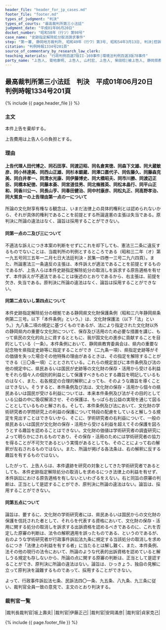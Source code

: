```yaml
---
header_file: "header_for_jp_cases.md"
footer_file: "footer.md"
types_of_judgment: "判決"
types_of_courts: "最高裁判所第三小法廷"
judgment_date: "平成01年06月20日"
docket_number: "昭和58年（行ツ）第98号"
case_name: "史跡指定解除処分取消請求事件"
step: "第一審, 静岡地方裁判所, 昭和49年（行ウ）第3号, 昭和54年3月13日, 判決|控訴審, 東京高等裁判所, 昭和54年（行コ）第33号, 昭和58年5月30日, 判決"
citation: "判例時報1334号201頁"
source_of_commentary_by_research_law_clerk:
teaching_materials: "行政判例百選7版II-169事件|環境法判例百選3版78事件"
party_name: "上告人, 菊地康明, 上告人, 山村宏, 上告人, 柴田稔|被上告人, 静岡県教育委員会, 右代表者委員長, 松島勇平"
---
```


## 最高裁判所第三小法廷　判決　平成01年06月20日　判例時報1334号201頁

{% include {{ page.header_file }}  %}






### 主文



本件上告を棄却する。

上告費用は上告人らの負担とする。





### 理由



#### 上告代理人田代博之、同石田享、同渡辺昭、同名倉実徳、同森下文雄、同大蔵敏彦、同小林達美、同西山正雄、同杉本銀蔵、同澤口嘉代子、同佐藤久、同藤森克美、同白井孝一、同清水光康、同伊藤博史、同大橋昭夫、同市川勝、同渡辺正臣、同橋本紀徳、同藤本斎、同宮道佳男、同北條雅英、同松本晶行、同平山正和、同香川公一、同長山亨、同春田健治、同中村康彦、同松丸正、同高野孝治、同大賀良一の上告理由第一点の一について

所論の文化財享有権なる観念は、いまだ法律上の具体的権利とは認められないから、それが具体的権利であることを前提とする所論違憲の主張は失当である。原判決に所論の違法はなく、論旨は採用することができない。

#### 同第一点の二及び三について

不適法な訴えにつき本案の判断をせずにこれを却下しても、憲法三二条に違反するものでないことは、当裁判所の判例とするところである（昭和三二年（オ）第一九五号同三五年一二月七日大法廷判決・民集一四巻一三号二九六四頁）。また、所論憲法三一条違反の主張は、本件訴えが適法であることを前提とするものであるが、上告人らは本件史跡指定解除処分の取消しを訴求する原告適格を有せず、本件訴えが不適法であることは後述のとおりであるから、右主張は、前提を欠き、失当である。原判決に所論の違法はなく、論旨は採用することができない。

#### 同第二点ないし第四点について

本件史跡指定解除処分の根拠である静岡県文化財保護条例（昭和三六年静岡県条例第二三号。以下「本件条例」という。）は、文化財保護法（以下「法」という。）九八条二項の規定に基づくものであるが、法により指定された文化財以外の静岡県内の重要な文化財について、保存及び活用のため必要な措置を講じ、もって県民の文化的向上に資するとともに、我が国文化の進歩に貢献することを目的としている（一条）。本件条例において、静岡県教育委員会は、県内の重要な記念物を県指定史跡等に指定することができ（二九条一項）、県指定史跡等がその価値を失った場合その他特殊の理由があるときは、その指定を解除することができる（三〇条一項）こととされている。これらの規定並びに本件条例及び法の他の規定中に、県民あるいは国民が史跡等の文化財の保存・活用から受ける利益をそれら個々人の個別的利益として保護すべきものとする趣旨を明記しているものはなく、また、右各規定の合理的解釈によっても、そのような趣旨を導くことはできない。そうすると、本件条例及び法は、文化財の保存・活用から個々の県民あるいは国民が受ける利益については、本来本件条例及び法がその目的としている公益の中に吸収解消させ、その保護は、もっぱら右公益の実現を通じて図ることとしているものと解される。そして、本件条例及び法において、文化財の学術研究者の学問研究上の利益の保護について特段の配慮をしていると解しうる規定を見出すことはできないから、そこに、学術研究者の右利益について、一般の県民あるいは国民が文化財の保存・活用から受ける利益を超えてその保護を図ろうとする趣旨を認めることはできない。文化財の価値は学術研究者の調査研究によって明らかにされるものであり、その保存・活用のためには学術研究者の協力を得ることが不可欠であるという実情があるとしても、そのことによって右の解釈が左右されるものではない。また、所論が掲げる各法条は、右の解釈に反する趣旨を有するものではない。



したがって、上告人らは、本件遺跡を研究の対象としてきた学術研究者であるとしても、本件史跡指定解除処分の取消しを求めるにつき法律上の利益を有せず、本件訴訟における原告適格を有しないといわざるをえない。右と同旨の原審の判断は、正当として是認することができ、原判決に所論の違法はない。論旨は、採用することができない。

#### 同第五点について

論旨は、要するに、文化財の学術研究者には、県民あるいは国民からの文化財の保護を信託された者として、それらを代表する資格において、文化財の保存・活用に関する処分の取消しを訴求する出訴資格を認めるべきであるのに、これを否定した原審の判断は、法令の解釈適用を誤ったものである、というのであるが、右のような学術研究者が行政事件訴訟法九条に規定する当該処分の取消しを求めるにつき「法律上の利益を有する者」に当たるとは解し難く、また、本件条例、法その他の現行の法令において、所論のような代表的出訴資格を認めていると解しうる規定も存しないから、所論の点に関する原審の判断は、正当として是認することができ、原判決に所論の違法はない。論旨は、ひっきょう、独自の見解に立って原判決を論難するものであって、採用することができない。

よって、行政事件訴訟法七条、民訴法四〇一条、九五条、八九条、九三条に従い、裁判官全員一致の意見で、主文のとおり判決する。

### 裁判官一覧

|裁判長裁判官|坂上壽夫|
|裁判官|伊藤正己|
|裁判官|安岡滿彦|
|裁判官|貞家克己|




{% include {{ page.footer_file }}  %}

